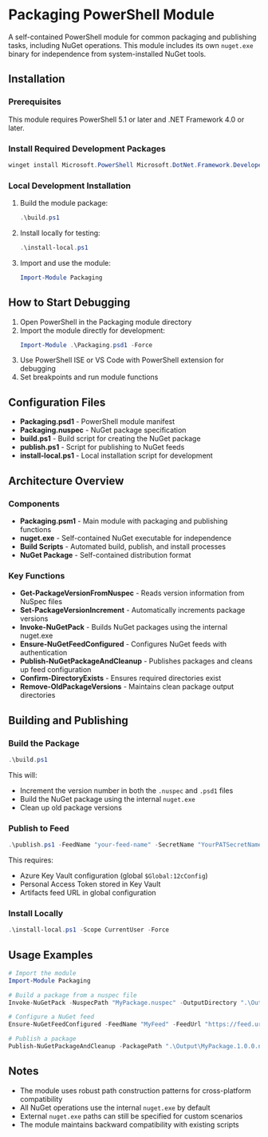# Packaging PowerShell Module

A self-contained PowerShell module for common packaging and publishing tasks, including NuGet operations. This module includes its own `nuget.exe` binary for independence from system-installed NuGet tools.

## Installation

### Prerequisites

This module requires PowerShell 5.1 or later and .NET Framework 4.0 or later.

### Install Required Development Packages

```powershell
winget install Microsoft.PowerShell Microsoft.DotNet.Framework.DeveloperPack_4
```

### Local Development Installation

1. Build the module package:
   ```powershell
   .\build.ps1
   ```

2. Install locally for testing:
   ```powershell
   .\install-local.ps1
   ```

3. Import and use the module:
   ```powershell
   Import-Module Packaging
   ```

## How to Start Debugging

1. Open PowerShell in the Packaging module directory
2. Import the module directly for development:
   ```powershell
   Import-Module .\Packaging.psd1 -Force
   ```
3. Use PowerShell ISE or VS Code with PowerShell extension for debugging
4. Set breakpoints and run module functions

## Configuration Files

- **Packaging.psd1** - PowerShell module manifest
- **Packaging.nuspec** - NuGet package specification
- **build.ps1** - Build script for creating the NuGet package
- **publish.ps1** - Script for publishing to NuGet feeds
- **install-local.ps1** - Local installation script for development

## Architecture Overview

### Components

- **Packaging.psm1** - Main module with packaging and publishing functions
- **nuget.exe** - Self-contained NuGet executable for independence
- **Build Scripts** - Automated build, publish, and install processes
- **NuGet Package** - Self-contained distribution format

### Key Functions

- **Get-PackageVersionFromNuspec** - Reads version information from NuSpec files
- **Set-PackageVersionIncrement** - Automatically increments package versions
- **Invoke-NuGetPack** - Builds NuGet packages using the internal nuget.exe
- **Ensure-NuGetFeedConfigured** - Configures NuGet feeds with authentication
- **Publish-NuGetPackageAndCleanup** - Publishes packages and cleans up feed configuration
- **Confirm-DirectoryExists** - Ensures required directories exist
- **Remove-OldPackageVersions** - Maintains clean package output directories

## Building and Publishing

### Build the Package

```powershell
.\build.ps1
```

This will:
- Increment the version number in both the `.nuspec` and `.psd1` files
- Build the NuGet package using the internal `nuget.exe`
- Clean up old package versions

### Publish to Feed

```powershell
.\publish.ps1 -FeedName "your-feed-name" -SecretName "YourPATSecretName"
```

This requires:
- Azure Key Vault configuration (global `$Global:12cConfig`)
- Personal Access Token stored in Key Vault
- Artifacts feed URL in global configuration

### Install Locally

```powershell
.\install-local.ps1 -Scope CurrentUser -Force
```

## Usage Examples

```powershell
# Import the module
Import-Module Packaging

# Build a package from a nuspec file
Invoke-NuGetPack -NuspecPath "MyPackage.nuspec" -OutputDirectory ".\Output"

# Configure a NuGet feed
Ensure-NuGetFeedConfigured -FeedName "MyFeed" -FeedUrl "https://feed.url" -PAT "your-pat"

# Publish a package
Publish-NuGetPackageAndCleanup -PackagePath ".\Output\MyPackage.1.0.0.nupkg" -FeedName "MyFeed"
```

## Notes

- The module uses robust path construction patterns for cross-platform compatibility
- All NuGet operations use the internal `nuget.exe` by default
- External `nuget.exe` paths can still be specified for custom scenarios
- The module maintains backward compatibility with existing scripts